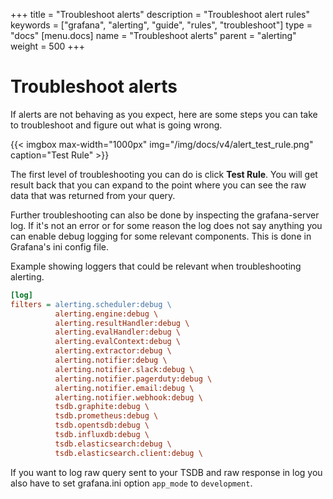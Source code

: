 +++
title = "Troubleshoot alerts"
description = "Troubleshoot alert rules"
keywords = ["grafana", "alerting", "guide", "rules", "troubleshoot"]
type = "docs"
[menu.docs]
name = "Troubleshoot alerts"
parent = "alerting"
weight = 500
+++

# Troubleshoot alerts

If alerts are not behaving as you expect, here are some steps you can take to troubleshoot and figure out what is going wrong.

{{< imgbox max-width="1000px" img="/img/docs/v4/alert_test_rule.png" caption="Test Rule" >}}

The first level of troubleshooting you can do is click **Test Rule**. You will get result back that you can expand to the point where you can see the raw data that was returned from your query.

Further troubleshooting can also be done by inspecting the grafana-server log. If it's not an error or for some reason the log does not say anything you can enable debug logging for some relevant components. This is done in Grafana's ini config file.

Example showing loggers that could be relevant when troubleshooting alerting.

```ini
[log]
filters = alerting.scheduler:debug \
          alerting.engine:debug \
          alerting.resultHandler:debug \
          alerting.evalHandler:debug \
          alerting.evalContext:debug \
          alerting.extractor:debug \
          alerting.notifier:debug \
          alerting.notifier.slack:debug \
          alerting.notifier.pagerduty:debug \
          alerting.notifier.email:debug \
          alerting.notifier.webhook:debug \
          tsdb.graphite:debug \
          tsdb.prometheus:debug \
          tsdb.opentsdb:debug \
          tsdb.influxdb:debug \
          tsdb.elasticsearch:debug \
          tsdb.elasticsearch.client:debug \
```

If you want to log raw query sent to your TSDB and raw response in log you also have to set grafana.ini option `app_mode` to `development`.
